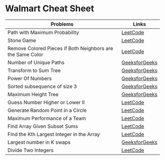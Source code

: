 <h1>Walmart Cheat Sheet</h1>

<table>
 <thead>
   <th>Problems</th>
   <th>Links</th>
 </thead>
 <tr>
   <td>Path with Maximum Probability</td>
   <td><a href="https://leetcode.com/problems/path-with-maximum-probability/" target="_blank">LeetCode</a></td>
  </tr>
 <tr>
   <td>Stone Game</td>
   <td><a href="https://leetcode.com/problems/stone-game/" target="_blank">LeetCode</a></td>
  </tr>
 <tr>
   <td>Remove Colored Pieces if Both Neighbors are the Same Color</td>
   <td><a href="https://leetcode.com/problems/remove-colored-pieces-if-both-neighbors-are-the-same-color/" target="_blank">LeetCode</a></td>
  </tr>
 <tr>
   <td>Number of Unique Paths</td>
   <td><a href="https://practice.geeksforgeeks.org/problems/number-of-unique-paths5339/1/" target="_blank">GeeksforGeeks</a></td>
  </tr>
 <tr>
   <td>Transform to Sum Tree</td>
   <td><a href="https://practice.geeksforgeeks.org/problems/transform-to-sum-tree/1/" target="_blank">GeeksforGeeks</a></td>
  </tr>
 <tr>
   <td>Power Of Numbers</td>
   <td><a href="https://practice.geeksforgeeks.org/problems/power-of-numbers-1587115620/1" target="_blank">GeeksforGeeks</a></td>
  </tr>
 <tr>
   <td>Sorted subsequence of size 3</td>
   <td><a href="https://practice.geeksforgeeks.org/problems/sorted-subsequence-of-size-3/1/" target="_blank">GeeksforGeeks</a></td>
  </tr>
 <tr>
   <td>Maximum Height Tree</td>
   <td><a href="https://practice.geeksforgeeks.org/problems/maximum-height-tree4803/1" target="_blank">GeeksforGeeks</a></td>
  </tr>
 <tr>
   <td>Guess Number Higher or Lower II</td>
   <td><a href="https://leetcode.com/problems/guess-number-higher-or-lower-ii/" target="_blank">LeetCode</a></td>
  </tr>
 <tr>
   <td>Generate Random Point in a Circle</td>
   <td><a href="https://leetcode.com/problems/generate-random-point-in-a-circle/" target="_blank">LeetCode</a></td>
  </tr>
 <tr>
   <td>Maximum Performance of a Team</td>
   <td><a href="https://leetcode.com/problems/maximum-performance-of-a-team/" target="_blank">LeetCode</a></td>
  </tr>
 <tr>
   <td>Find Array Given Subset Sums</td>
   <td><a href="https://leetcode.com/problems/find-array-given-subset-sums/" target="_blank">LeetCode</a></td>
  </tr>
 <tr>
   <td>Find the Kth Largest Integer in the Array</td>
   <td><a href="https://leetcode.com/problems/find-the-kth-largest-integer-in-the-array/" target="_blank">LeetCode</a></td>
  </tr>
 <tr>
   <td>Largest number in K swaps</td>
   <td><a href="https://practice.geeksforgeeks.org/problems/largest-number-in-k-swaps-1587115620/1/" target="_blank">GeeksforGeeks</a></td>
  </tr>
 <tr>
   <td>Divide Two Integers</td>
   <td><a href="https://leetcode.com/problems/divide-two-integers/" target="_blank">LeetCode</a></td>
  </tr>
</table>

